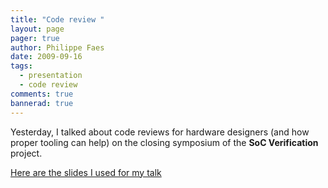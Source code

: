 ```yaml
---
title: "Code review "
layout: page 
pager: true
author: Philippe Faes
date: 2009-09-16
tags: 
  - presentation
  - code review
comments: true
bannerad: true
---
```


Yesterday, I talked about code reviews for hardware designers (and how proper tooling can help) on the closing symposium of the **SoC Verification** project.

[Here are the slides I used for my talk](/resources/tech/presentatie_code_review.pdf)